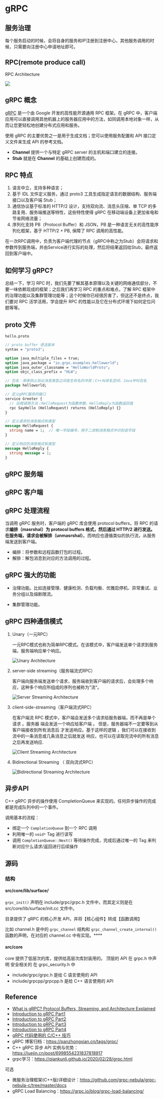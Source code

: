 <!--
 * @Author: johnjeep
 * @Date: 2022-11-02 21:34:24
 * @LastEditors: johnjeep
 * @LastEditTime: 2022-11-03 00:17:48
 * @Description: gRPC 用法
 * Copyright (c) 2022 by johnjeep, All Rights Reserved. 
-->
# gRPC



## 服务治理

每个服务启动的时候，会将自身的服务和IP注册到注册中心，其他服务调用的时候，只需要向注册中心申请地址即可。





## RPC(remote produce call)

RPC Architecture

![](figures/remote-call-procedure-working.png)

## gRPC 概念

[gRPC](http://www.grpc.io/) 是一个由 Google 开发的高性能开源通用 RPC 框架。在 gRPC 中，客户端应用可以直接调用其他机器上的服务器应用中的方法，如同调用本地对象一样，从而让您更轻松地创建分布式应用和服务。

使用 gRPC 的主要优势之一是用于生成文档；您可以使用服务配置和 API 接口定义文件来生成 API 的参考文档。



- **Channel** 提供一个与特定 gRPC server 的主机和端口建立的连接。
- **Stub** 就是在 **Channel** 的基础上创建而成的。



## RPC 特点

1. 语言中立，支持多种语言；
2. 基于 IDL 文件定义服务，通过 proto3 工具生成指定语言的数据结构、服务端接口以及客户端 Stub；
3. 通信协议基于标准的 HTTP/2 设计，支持双向流、消息头压缩、单 TCP 的多路复用、服务端推送等特性，这些特性使得 gRPC 在移动端设备上更加省电和节省网络流量；
4. 序列化支持 PB（Protocol Buffer）和 JSON，PB 是一种语言无关的高性能序列化框架，基于 HTTP/2 + PB, 保障了 RPC 调用的高性能。

在一次RPC调用中，负责为客户端代理的节点（gRPC中称之为Stub）会将请求和参数传到服务端，并由Service进行实际的处理，然后将结果返回给Stub，最终返回到客户端中。


## 如何学习 gRPC?

总结一下，学习 RPC 时，我们先要了解其基本原理以及关键的网络通信部分，不要一味依赖现成的框架；之后我们再学习 RPC 的重点和难点，了解 RPC 框架中的治理功能以及集群管理功能等；这个时候你已经很厉害了，但这还不是终点，我们要对 RPC 活学活用，学会提升 RPC 的性能以及它在分布式环境下如何定位问题等等。



## proto 文件

`hello.proto`

```protobuf
// proto buffer 语法版本
syntax = "proto3";

option java_multiple_files = true;
option java_package = "io.grpc.examples.helloworld";
option java_outer_classname = "HelloWorldProto";
option objc_class_prefix = "HLW";

// 包名：用来防止协议消息类型之间发生命名的冲突；C++叫命名空间，Java中叫包名
package helloworld;

// 定义gRPC服务的接口
service Greeter {
  // 远程调用方法；HelloRequest为函数参数，HelloReply为函数返回值
  rpc SayHello (HelloRequest) returns (HelloReply) {}
}

// 定义请求的消息格式和类型 
message HelloRequest {
  string name = 1;  // 唯一字段编号，用于二进制消息格式中识别该字段
}

// 定义响应的消息格式和类型 
message HelloReply {
  string message = 1;
}

```



## gRPC 服务端



## gRPC 客户端



## gRPC 处理流程

当调用 gRPC 服务时，客户端的 gRPC 库会使用 protocol buffers，将 RPC 的请求**编排（masrshal）**为 protocol buffers 格式，然后通过 HTTP/2 进行发送。在服务端，请求会被**解排（unmasrshal）**。而响应也遵循类似的执行流，从服务端发送到客户端。

- 编排：将参数和远程函数打包的过程。
- 解排：解包消息到对应的方法调用的过程。







## gRPC 强大的功能

- 治理功能。比如连接管理、健康检测、负载均衡、优雅启停机、异常重试、业务分组以及熔断限流。

- 集群管理功能。

## gRPC 四种通信模式

1. Unary（一元RPC）

   一元RPC模式也称为简单RPC模式。在该模式中，客户端发送单个请求到服务端，服务端响应单个响应。

   ![Unary Architecture](https://www.polarsparc.com/xhtml/images/grpc-02.png)

2. server-side streaming（服务端流式RPC）

   客户端向服务端发送单个请求，服务端收到客户端的请求后，会处理多个响应，这种多个响应所组成的序列也被称为”流“。

   ![Server Streaming Architecture](https://www.polarsparc.com/xhtml/images/grpc-06.png)

3. client-side-streaming（客户端流式RPC）

   在客户端流 RPC 模式中，客户端会发送多个请求给服务器端，而不再是单个请求  。服务器
   端会发送一个响应给客户端 。 但是，服务器端不一定要等到从客户端接收到所有消息后
   才发送响应。基于这样的逻辑 ，我们可以在接收到流中的一条消息或几条消息之后就发送
   响应，也可以在读取完流中的所有消息之后再发送响应.  

   ![Client Streaming Architecture](https://www.polarsparc.com/xhtml/images/grpc-08.png)

4. Bidirectional Streaming （ 双向流式RPC）

   ![Bidirectional Streaming Architecture](https://www.polarsparc.com/xhtml/images/grpc-09.png)



## 异步API

C++ gRPC 异步的操作使用 CompletionQueue 来实现的。任何异步操作的完成都是完成队列中的一个事件。



调用基本的流程：

- 绑定一个 `CompletionQueue` 到一个 RPC 调用
- 利用唯一的 `void*` Tag 进行读写
- 调用 `CompletionQueue::Next()` 等待操作完成，完成后通过唯一的 Tag 来判断对应什么请求/返回进行后续操作





## 源码

### 结构

#### src/core/lib/surface/

`grpc_init()` 声明在 include/grpc/grpc.h 文件中，而其定义则是在 src/core/lib/surface/init.cc 文件中。

目录提供了 gRPC 的核心开发 API，并将【核心组件】转成【函数调用】

比如 channel.h 是中的 `grpc_channel` 结构和 `grpc_channel_create_internal()` 函数的声明，在对应的 channel.cc 中有实现。****

#### src/core

core 提供了低层次的库，提供给高层次库封装用的。 顶层的 API 在 grpc.h 中声明 安全相关的 在 grpc_security.h 中

- include/grpc/grpc.h 是给 C 语言使用的 API
- include/grpcpp/grpcpp.h 是给 C++ 语言使用的 API





## Reference

- [What is gRPC? Protocol Buffers, Streaming, and Architecture Explained](https://www.freecodecamp.org/news/what-is-grpc-protocol-buffers-stream-architecture/)
- [Introduction to gRPC Part1](https://www.polarsparc.com/xhtml/gRPC-1.html)
- [Introduction to gRPC Part2](https://www.polarsparc.com/xhtml/gRPC-2.html)
- [Introduction to gRPC Part3](https://www.polarsparc.com/xhtml/gRPC-3.html)
- [Introduction to gRPC Part4](https://www.polarsparc.com/xhtml/gRPC-4.html)
- [gRPC 代码使用的 C/C++ 技巧](https://panzhongxian.cn/cn/2021/09/grpc-cpp-tricks/)
- gRPC 博客归档：https://panzhongxian.cn/tags/grpc/
- C++ gRPC 异步 API 实例与优势：https://juejin.cn/post/6998554231837818917
- grpc学习：https://qiankunli.github.io/2020/02/28/grpc.html

可选

- 微服务治理框架(C++版)详细设计：https://github.com/grpc-nebula/grpc-nebula-c/tree/master/docs
- gRPC Load Balancing：https://grpc.io/blog/grpc-load-balancing/